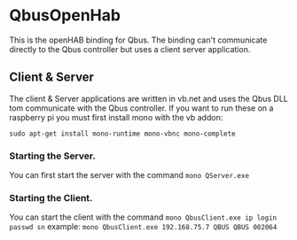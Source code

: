 # QbusOpenHab
 This is the openHAB binding for Qbus.
 The binding can't communicate directly to the Qbus controller but uses a client server application.
 
 ## Client & Server
 The client & Server applications are written in vb.net and uses the Qbus DLL tom communicate with the Qbus controller.
 If you want to run these on a raspberry pi you must first install mono with the vb addon:
 
 `sudo apt-get install mono-runtime mono-vbnc mono-complete`
 
 ### Starting the Server.
 You can first start the server with the command
 `mono QServer.exe`
 
 ### Starting the Client.
 You can start the client with the command
 `mono QbusClient.exe ip login passwd sn`
 example:
 `mono QbusClient.exe 192.168.75.7 QBUS QBUS 002064`
 
 
 
